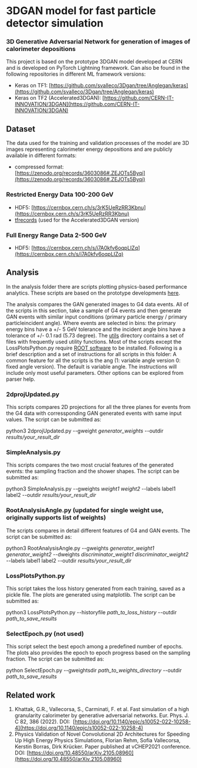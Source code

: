 # 3DGAN model for fast particle detector simulation

### 3D Generative Adversarial Network for generation of images of calorimeter depositions
This project is based on the prototype 3DGAN model developed at CERN and is developed on PyTorch Lightning framework. Can also be found in the following repositories in different ML framework versions: 
- Keras on TF1: [https://github.com/svalleco/3Dgan/tree/Anglegan/keras](https://github.com/svalleco/3Dgan/tree/Anglegan/keras)
- Keras on TF2 (Accelerated3DGAN): [https://github.com/CERN-IT-INNOVATION/3DGAN](https://github.com/CERN-IT-INNOVATION/3DGAN)


## Dataset
The data used for the training and validation processes of the model are 3D images representing calorimeter energy depositions and are publicly available in different formats:
- compressed format: [https://zenodo.org/records/3603086#.ZEJOTs5Byqi](https://zenodo.org/records/3603086#.ZEJOTs5Byqi)
### Restricted Energy Data 100-200 GeV
- HDF5: [https://cernbox.cern.ch/s/3rK5UeRzRR3Kbnu](https://cernbox.cern.ch/s/3rK5UeRzRR3Kbnu)
- [tfrecords](https://cernbox.cern.ch/files/link/public/DEUSrqXGVLUwpK2?tiles-size=1&items-per-page=100&view-mode=resource-table&sort-by=name&sort-dir=asc) (used for the Accelerated3DGAN version)
### Full Energy Range Data 2-500 GeV
- HDF5: [https://cernbox.cern.ch/s/i7A0kfv6oqpLIZq](https://cernbox.cern.ch/s/i7A0kfv6oqpLIZq)

## Analysis
In the analysis folder there are scripts plotting physics-based performance analytics. These scripts are based on the prototype developments [here](https://github.com/svalleco/3Dgan/tree/Anglegan/keras/analysis).

The analysis compares the GAN generated images to G4 data events. All of the scripts in this section, take a sample of G4 events and then generate GAN events with similar input conditions (primary particle energy / primary particleincident  angle). Where events are selected in bins: the primary energy bins have a +/- 5 GeV tolerance and the incident angle bins have a tolerance of +/- 0.1 rad (5.73 degree). The [utils](https://github.com/interTwin-eu/DetectorSim-3DGAN/tree/main/Lightning3DGAN/analysis/utils) directory contains a set of files with frequently used utility functions. Most of the scripts except the LossPlotsPython.py require [ROOT software](https://root.cern.ch/) to be installed. Following is a brief description and a set of instructions for all scripts in this folder:
A common feature for all the scripts is the ang (1: variable angle version 0: fixed angle version). The default is variable angle. The instructions will include only most useful parameters. Other options can be explored from parser help. 

### 2dprojUpdated.py

This scripts compares 2D projections for all the three planes for events from the G4 data with corressponding GAN generated events with same input values. The script can be submitted as:

python3 2dprojUpdated.py --gweight *generator_weights* --outdir *results/your_result_dir*

### SimpleAnalysis.py

This scripts compares the two most crucial features of the generated events: the sampling fraction and the shower shapes. The script can be submitted as:

python3 SimpleAnalysis.py --gweights *weight1 weight2* --labels label1 label2 --outdir *results/your_result_dir*

### RootAnalysisAngle.py (updated for single weight use, originally supports list of weights)

The scripts compares in detail different features of G4 and GAN events. The script can be submitted as:

python3 RootAnalysisAngle.py --gweights *generator_weight1 generator_weight2* --dweights *discriminator_weight1  discriminator_weight2* --labels label1 label2 --outdir *results/your_result_dir*

### LossPlotsPython.py

This script takes the loss history generated from each training, saved as a pickle file. The plots are generated using matplotlib. The script can be submitted as:

python3 LossPlotsPython.py --historyfile *path_to_loss_history* --outdir *path_to_save_results*

### SelectEpoch.py (not used)

This script select the best epoch among a predefined number of epochs. The plots also provides the epoch to epoch progress based on the sampling fraction. The script can be submitted as:

python SelectEpoch.py --gweightsdir *path_to_weights_directory* --outdir *path_to_save_results* 


## Related work
1. Khattak, G.R., Vallecorsa, S., Carminati, F. et al. Fast simulation of a high granularity calorimeter by generative adversarial networks. Eur. Phys. J. C 82, 386 (2022). DOI:  [https://doi.org/10.1140/epjc/s10052-022-10258-4](https://doi.org/10.1140/epjc/s10052-022-10258-4)
2. Physics Validation of Novel Convolutional 2D Architectures for Speeding Up High Energy Physics Simulations, Florian Rehm, Sofia Vallecorsa, Kerstin Borras, Dirk Krücker. Paper published at vCHEP2021 conference. DOI: [https://doi.org/10.48550/arXiv.2105.08960](https://doi.org/10.48550/arXiv.2105.08960)
